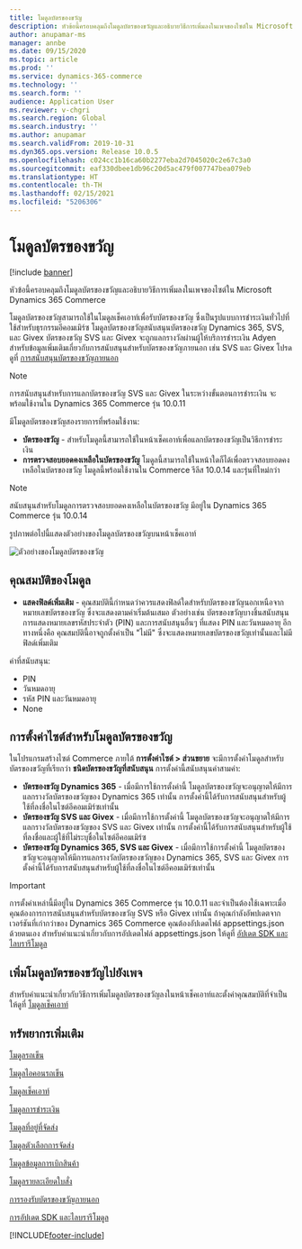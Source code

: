```yaml
---
title: โมดูลบัตรของขวัญ
description: หัวข้อนี้ครอบคลุมถึงโมดูลบัตรของขวัญและอธิบายวิธีการเพิ่มลงในเพจของไซต์ใน Microsoft Dynamics 365 Commerce
author: anupamar-ms
manager: annbe
ms.date: 09/15/2020
ms.topic: article
ms.prod: ''
ms.service: dynamics-365-commerce
ms.technology: ''
ms.search.form: ''
audience: Application User
ms.reviewer: v-chgri
ms.search.region: Global
ms.search.industry: ''
ms.author: anupamar
ms.search.validFrom: 2019-10-31
ms.dyn365.ops.version: Release 10.0.5
ms.openlocfilehash: c024cc1b16ca60b2277eba2d7045020c2e67c3a0
ms.sourcegitcommit: eaf330dbee1db96c20d5ac479f007747bea079eb
ms.translationtype: HT
ms.contentlocale: th-TH
ms.lasthandoff: 02/15/2021
ms.locfileid: "5206306"
---
```

# <a name="gift-card-module"></a>โมดูลบัตรของขวัญ

[!include [banner](includes/banner.md)]

หัวข้อนี้ครอบคลุมถึงโมดูลบัตรของขวัญและอธิบายวิธีการเพิ่มลงในเพจของไซต์ใน Microsoft Dynamics 365 Commerce

โมดูลบัตรของขวัญสามารถใช้ในโมดูลเช็คเอาท์เพื่อรับบัตรของขวัญ ซึ่งเป็นรูปแบบการชำระเงินทั่วไปที่ใช้สำหรับธุรกรรมอีคอมเมิร์ซ โมดูลบัตรของขวัญสนับสนุนบัตรของขวัญ Dynamics 365, SVS, และ Givex  บัตรของขวัญ SVS และ Givex จะถูกแลกรางวัลผ่านผู้ให้บริการชำระเงิน Adyen สำหรับข้อมูลเพิ่มเติมเกี่ยวกับการสนับสนุนสำหรับบัตรของขวัญภายนอก เช่น SVS และ Givex โปรดดูที่ [การสนับสนุนบัตรของขวัญภายนอก](./dev-itpro/gift-card.md)

> [!NOTE]
> การสนับสนุนสำหรับการแลกบัตรของขวัญ SVS และ Givex ในระหว่างขั้นตอนการชำระเงิน จะพร้อมใช้งานใน Dynamics 365 Commerce รุ่น 10.0.11 

มีโมดูลบัตรของขวัญสองรายการที่พร้อมใช้งาน:

- **บัตรของขวัญ** - สำหรับโมดูลนี้สามารถใช้ในหน้าเช็คเอาท์เพื่อแลกบัตรของขวัญเป็นวิธีการชำระเงิน 
- **การตรวจสอบยอดคงเหลือในบัตรของขวัญ** โมดูลนี้สามารถใช้ในหน้าใดก็ได้เพื่อตรวจสอบยอดคงเหลือในบัตรของขวัญ โมดูลนี้พร้อมใช้งานใน Commerce รีลีส 10.0.14 และรุ่นที่ใหม่กว่า

> [!NOTE]
> สนับสนุนสำหรับโมดูลการตรวจสอบยอดคงเหลือในบัตรของขวัญ มีอยู่ใน Dynamics 365 Commerce รุ่น 10.0.14

รูปภาพต่อไปนี้แสดงตัวอย่างของโมดูลบัตรของขวัญบนหน้าเช็คเอาท์

![ตัวอย่างของโมดูลบัตรของขวัญ](./media/ecommerce-giftcard.PNG)

## <a name="module-properties"></a>คุณสมบัติของโมดูล

- **แสดงฟิลด์เพิ่มเติม** - คุณสมบัตินี้กำหนดว่าควรแสดงฟิลด์ใดสำหรับบัตรของขวัญนอกเหนือจากหมายเลขบัตรของขวัญ ซึ่งจะแสดงตามค่าเริ่มต้นเสมอ ตัวอย่างเช่น บัตรของขวัญบางชิ้นสนับสนุนการแสดงหมายเลขรหัสประจำตัว (PIN) และการสนับสนุนอื่นๆ ที่แสดง PIN และวันหมดอายุ อีกทางหนึ่งคือ คุณสมบัตินี้อาจถูกตั้งค่าเป็น "ไม่มี" ซึ่งจะแสดงหมายเลขบัตรของขวัญเท่านั้นและไม่มีฟิลด์เพิ่มเติม

ค่าที่สนับสนุน:
-   PIN
-   วันหมดอายุ
-   รหัส PIN และวันหมดอายุ 
-   None

## <a name="site-settings-for-gift-card-modules"></a>การตั้งค่าไซต์สำหรับโมดูลบัตรของขวัญ

ในโปรแกรมสร้างไซต์ Commerce ภายใต้ **การตั้งค่าไซต์ \> ส่วนขยาย** จะมีการตั้งค่าโมดูลสำหรับบัตรของขวัญที่เรียกว่า **ชนิดบัตรของขวัญที่สนับสนุน** การตั้งค่านี้สนับสนุนค่าสามค่า:
- **บัตรของขวัญ Dynamics 365** - เมื่อมีการใช้การตั้งค่านี้ โมดูลบัตรของขวัญจะอนุญาตให้มีการแลกรางวัลบัตรของขวัญของ Dynamics 365 เท่านั้น การตั้งค่านี้ได้รับการสนับสนุนสำหรับผู้ใช้ที่ลงชื่อในไซต์อีคอมเมิร์ซเท่านั้น
- **บัตรของขวัญ SVS และ Givex** - เมื่อมีการใช้การตั้งค่านี้ โมดูลบัตรของขวัญจะอนุญาตให้มีการแลกรางวัลบัตรของขวัญของ SVS และ Givex เท่านั้น การตั้งค่านี้ได้รับการสนับสนุนสำหรับผู้ใช้ที่ลงชื่อและผู้ใช้ที่ไม่ระบุชื่อในไซต์อีคอมเมิร์ซ
- **บัตรของขวัญ Dynamics 365, SVS และ Givex** - เมื่อมีการใช้การตั้งค่านี้ โมดูลบัตรของขวัญจะอนุญาตให้มีการแลกรางวัลบัตรของขวัญของ Dynamics 365, SVS และ Givex การตั้งค่านี้ได้รับการสนับสนุนสำหรับผู้ใช้ที่ลงชื่อในไซต์อีคอมเมิร์ซเท่านั้น

> [!IMPORTANT]
> การตั้งค่าเหล่านี้มีอยู่ใน Dynamics 365 Commerce รุ่น 10.0.11 และจำเป็นต้องใช้เฉพาะเมื่อคุณต้องการการสนับสนุนสำหรับบัตรของขวัญ SVS หรือ Givex เท่านั้น ถ้าคุณกำลังอัพปเดตจากเวอร์ชันที่เก่ากว่าของ Dynamics 365 Commerce คุณต้องอัปเดตไฟล์ appsettings.json ด้วยตนเอง สำหรับคำแนะนำเกี่ยวกับการอัปเดตไฟล์ appsettings.json ให้ดูที่ [อัปเดต SDK และไลบรารีโมดูล](e-commerce-extensibility/sdk-updates.md#update-the-appsettingsjson-file) 

## <a name="add-a-gift-card-module-to-a-page"></a>เพิ่มโมดูลบัตรของขวัญไปยังเพจ

สำหรับคำแนะนำเกี่ยวกับวิธีการเพิ่มโมดูลบัตรของขวัญลงในหน้าเช็คเอาท์และตั้งค่าคุณสมบัติที่จำเป็น ให้ดูที่ [โมดูลเช็คเอาท์](add-checkout-module.md)

## <a name="additional-resources"></a>ทรัพยากรเพิ่มเติม

[โมดูลรถเข็น](add-cart-module.md)

[โมดูลไอคอนรถเข็น](cart-icon-module.md)

[โมดูลเช็คเอาท์](add-checkout-module.md)

[โมดูลการชำระเงิน](payment-module.md)

[โมดูลที่อยู่ที่จัดส่ง](ship-address-module.md)

[โมดูลตัวเลือกการจัดส่ง](delivery-options-module.md)

[โมดูลข้อมูลการเบิกสินค้า](pickup-info-module.md)

[โมดูลรายละเอียดใบสั่ง](order-confirmation-module.md)

[การรองรับบัตรของขวัญภายนอก](./dev-itpro/gift-card.md)

[การอัปเดต SDK และไลบรารีโมดูล](e-commerce-extensibility/sdk-updates.md)


[!INCLUDE[footer-include](../includes/footer-banner.md)]